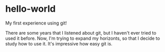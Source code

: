 # hello-world
My first experience using git!

There are some years that I listened about git, but I haven't ever tried to used it before. Now, I'm trying to expand my horizonts, so that I decide to study how to use it. It's impressive how easy git is.
